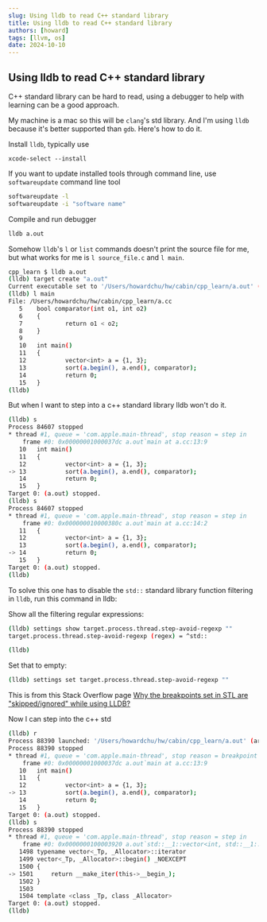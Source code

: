 ```yaml
---
slug: Using lldb to read C++ standard library
title: Using lldb to read C++ standard library
authors: [howard]
tags: [llvm, os]
date: 2024-10-10
---
```

## Using lldb to read C++ standard library

C++ standard library can be hard to read, using a debugger to help with learning can
be a good approach.

My machine is a mac so this will be `clang`'s std library. And I'm using `lldb`
because it's better supported than `gdb`. Here's how to do it.

Install `lldb`, typically use
```
xcode-select --install
```

If you want to update installed tools through command line, use `softwareupdate` command line tool
```bash
softwareupdate -l
softwareupdate -i "software name"
```

Compile and run debugger
```bash
lldb a.out
```

Somehow `lldb`'s `l` or `list` commands doesn't print the source file for me, but what works for me is `l source_file.c` and `l main`.
```bash
cpp_learn $ lldb a.out
(lldb) target create "a.out"
Current executable set to '/Users/howardchu/hw/cabin/cpp_learn/a.out' (arm64).
(lldb) l main
File: /Users/howardchu/hw/cabin/cpp_learn/a.cc
   5    bool comparator(int o1, int o2)
   6    {
   7            return o1 < o2;
   8    }
   9   
   10   int main()
   11   {
   12           vector<int> a = {1, 3};
   13           sort(a.begin(), a.end(), comparator);
   14           return 0;
   15   }
(lldb) 
```

But when I want to step into a c++ standard library lldb won't do it.
```bash
(lldb) s
Process 84607 stopped
* thread #1, queue = 'com.apple.main-thread', stop reason = step in
    frame #0: 0x00000001000037dc a.out`main at a.cc:13:9
   10   int main()
   11   {
   12           vector<int> a = {1, 3};
-> 13           sort(a.begin(), a.end(), comparator);
   14           return 0;
   15   }
Target 0: (a.out) stopped.
(lldb) s
Process 84607 stopped
* thread #1, queue = 'com.apple.main-thread', stop reason = step in
    frame #0: 0x000000010000380c a.out`main at a.cc:14:2
   11   {
   12           vector<int> a = {1, 3};
   13           sort(a.begin(), a.end(), comparator);
-> 14           return 0;
   15   }
Target 0: (a.out) stopped.
(lldb)
```

To solve this one has to disable the `std::` standard library function filtering in `lldb`, run this command in lldb:

Show all the filtering regular expressions:
```bash
(lldb) settings show target.process.thread.step-avoid-regexp ""
target.process.thread.step-avoid-regexp (regex) = ^std::

(lldb)
```

Set that to empty:
```bash
(lldb) settings set target.process.thread.step-avoid-regexp ""
```

This is from this Stack Overflow page [Why the breakpoints set in STL are "skipped/ignored" while using LLDB?](https://stackoverflow.com/questions/70554765/why-the-breakpoints-set-in-stl-are-skipped-ignored-while-using-lldb/70560542)

Now I can step into the c++ std
```bash
(lldb) r
Process 88390 launched: '/Users/howardchu/hw/cabin/cpp_learn/a.out' (arm64)
Process 88390 stopped
* thread #1, queue = 'com.apple.main-thread', stop reason = breakpoint 1.1
    frame #0: 0x00000001000037dc a.out`main at a.cc:13:9
   10   int main()
   11   {
   12           vector<int> a = {1, 3};
-> 13           sort(a.begin(), a.end(), comparator);
   14           return 0;
   15   }
Target 0: (a.out) stopped.
(lldb) s
Process 88390 stopped
* thread #1, queue = 'com.apple.main-thread', stop reason = step in
    frame #0: 0x0000000100003920 a.out`std::__1::vector<int, std::__1::allocator<int>>::begin[abi:ue170006](this=0x000000016fdff1c0 size=2) at vector:1501:30
   1498 typename vector<_Tp, _Allocator>::iterator
   1499 vector<_Tp, _Allocator>::begin() _NOEXCEPT
   1500 {
-> 1501     return __make_iter(this->__begin_);
   1502 }
   1503
   1504 template <class _Tp, class _Allocator>
Target 0: (a.out) stopped.
(lldb)
```
